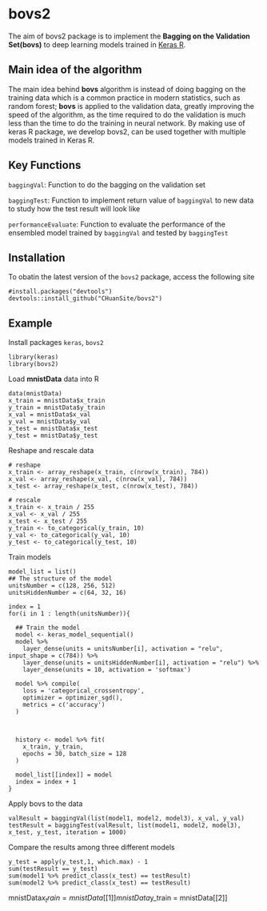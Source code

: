 # bovs2
The aim of bovs2 package is to implement the **Bagging on the Validation Set(bovs)** to deep learning models trained in [Keras R](https://keras.rstudio.com/).

## Main idea of the algorithm
The main idea behind **bovs** algorithm is instead of doing bagging on the training data which is a common practice in modern statistics, such as random forest; **bovs** is applied to the validation data, greatly improving the speed of the algorithm, as the time required to do the validation is much less than the time to do the training in neural network. By making use of keras R package, we develop bovs2, can be used together with multiple models trained in Keras R.

## Key Functions
`baggingVal`: Function to do the bagging on the validation set

`baggingTest`: Function to implement return value of `baggingVal` to new data to study how the test result will look like

`performanceEvaluate`: Function to evaluate the performance of the ensembled model trained by `baggingVal` and tested by `baggingTest`

## Installation
To obatin the latest version of the `bovs2` package, access the following site
```
#install.packages("devtools")
devtools::install_github("CHuanSite/bovs2")
```
## Example
Install packages `keras`, `bovs2`
```
library(keras)
library(bovs2)
```

Load **mnistData** data into R 
```
data(mnistData)
x_train = mnistData$x_train
y_train = mnistData$y_train
x_val = mnistData$x_val
y_val = mnistData$y_val
x_test = mnistData$x_test
y_test = mnistData$y_test
```

Reshape and rescale data
```
# reshape
x_train <- array_reshape(x_train, c(nrow(x_train), 784))
x_val <- array_reshape(x_val, c(nrow(x_val), 784))
x_test <- array_reshape(x_test, c(nrow(x_test), 784))

# rescale
x_train <- x_train / 255
x_val <- x_val / 255
x_test <- x_test / 255
y_train <- to_categorical(y_train, 10)
y_val <- to_categorical(y_val, 10)
y_test <- to_categorical(y_test, 10)
```

Train models
```
model_list = list()
## The structure of the model
unitsNumber = c(128, 256, 512)
unitsHiddenNumber = c(64, 32, 16)

index = 1
for(i in 1 : length(unitsNumber)){
  
  ## Train the model
  model <- keras_model_sequential() 
  model %>% 
    layer_dense(units = unitsNumber[i], activation = "relu", input_shape = c(784)) %>% 
    layer_dense(units = unitsHiddenNumber[i], activation = "relu") %>%
    layer_dense(units = 10, activation = 'softmax')
  
  model %>% compile(
    loss = 'categorical_crossentropy',
    optimizer = optimizer_sgd(),
    metrics = c('accuracy')
  )
  
  
  
  history <- model %>% fit(
    x_train, y_train, 
    epochs = 30, batch_size = 128
  )
  
  model_list[[index]] = model
  index = index + 1
}

```

Apply bovs to the data
```
valResult = baggingVal(list(model1, model2, model3), x_val, y_val)
testResult = baggingTest(valResult, list(model1, model2, model3), x_test, y_test, iteration = 1000)
```

Compare the results among three different models
```
y_test = apply(y_test,1, which.max) - 1
sum(testResult == y_test)
sum(model1 %>% predict_class(x_test) == testResult)
sum(model2 %>% predict_class(x_test) == testResult)
```

mnistData$x_train = mnistData[[1]]
mnistData$y_train = mnistData[[2]]
